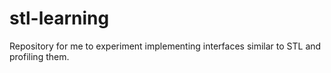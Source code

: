 # stl-learning
Repository for me to experiment implementing interfaces similar to STL and profiling them.
